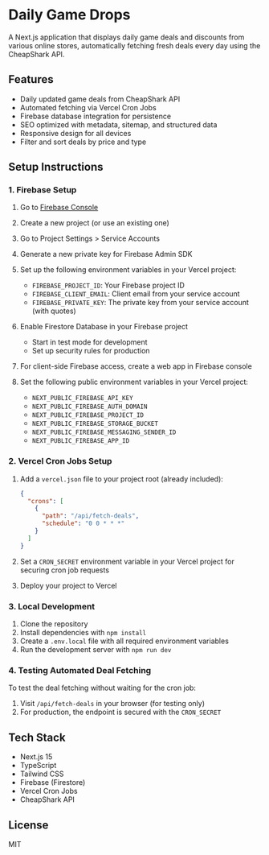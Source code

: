 # Daily Game Drops

A Next.js application that displays daily game deals and discounts from various online stores, automatically fetching fresh deals every day using the CheapShark API.

## Features

- Daily updated game deals from CheapShark API
- Automated fetching via Vercel Cron Jobs
- Firebase database integration for persistence
- SEO optimized with metadata, sitemap, and structured data
- Responsive design for all devices
- Filter and sort deals by price and type

## Setup Instructions

### 1. Firebase Setup

1. Go to [Firebase Console](https://console.firebase.google.com/)
2. Create a new project (or use an existing one)
3. Go to Project Settings > Service Accounts
4. Generate a new private key for Firebase Admin SDK
5. Set up the following environment variables in your Vercel project:
   - `FIREBASE_PROJECT_ID`: Your Firebase project ID
   - `FIREBASE_CLIENT_EMAIL`: Client email from your service account
   - `FIREBASE_PRIVATE_KEY`: The private key from your service account (with quotes)

6. Enable Firestore Database in your Firebase project
   - Start in test mode for development
   - Set up security rules for production

7. For client-side Firebase access, create a web app in Firebase console
8. Set the following public environment variables in your Vercel project:
   - `NEXT_PUBLIC_FIREBASE_API_KEY`
   - `NEXT_PUBLIC_FIREBASE_AUTH_DOMAIN`
   - `NEXT_PUBLIC_FIREBASE_PROJECT_ID`
   - `NEXT_PUBLIC_FIREBASE_STORAGE_BUCKET`
   - `NEXT_PUBLIC_FIREBASE_MESSAGING_SENDER_ID`
   - `NEXT_PUBLIC_FIREBASE_APP_ID`

### 2. Vercel Cron Jobs Setup

1. Add a `vercel.json` file to your project root (already included):
   ```json
   {
     "crons": [
       {
         "path": "/api/fetch-deals",
         "schedule": "0 0 * * *"
       }
     ]
   }
   ```

2. Set a `CRON_SECRET` environment variable in your Vercel project for securing cron job requests
3. Deploy your project to Vercel

### 3. Local Development

1. Clone the repository
2. Install dependencies with `npm install`
3. Create a `.env.local` file with all required environment variables
4. Run the development server with `npm run dev`

### 4. Testing Automated Deal Fetching

To test the deal fetching without waiting for the cron job:

1. Visit `/api/fetch-deals` in your browser (for testing only)
2. For production, the endpoint is secured with the `CRON_SECRET`

## Tech Stack

- Next.js 15
- TypeScript
- Tailwind CSS
- Firebase (Firestore)
- Vercel Cron Jobs
- CheapShark API

## License

MIT
